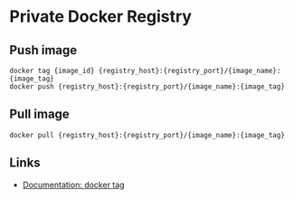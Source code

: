 # Private Docker Registry

## Push image
```shell
docker tag {image_id} {registry_host}:{registry_port}/{image_name}:{image_tag}
docker push {registry_host}:{registry_port}/{image_name}:{image_tag}
```

## Pull image
```shell
docker pull {registry_host}:{registry_port}/{image_name}:{image_tag}
```

## Links
* [Documentation: docker tag](https://docs.docker.com/engine/reference/commandline/tag/)